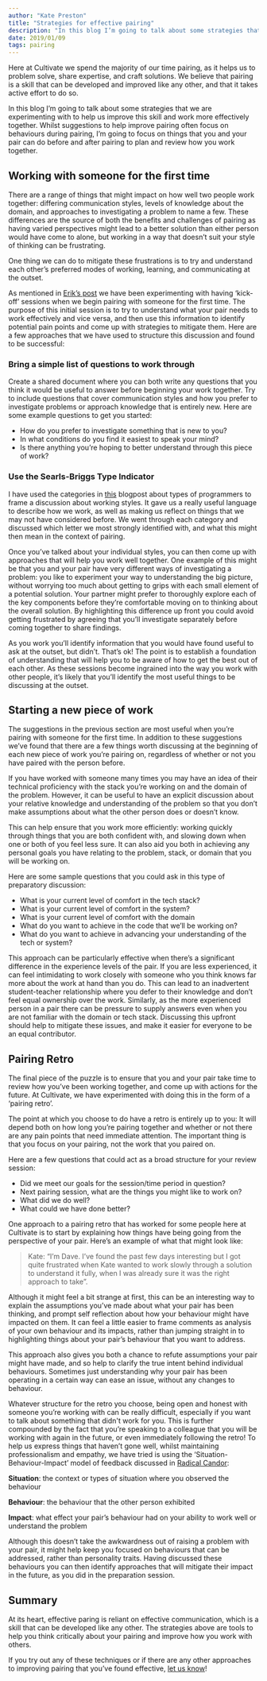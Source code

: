 ```yaml
---
author: "Kate Preston"
title: "Strategies for effective pairing"
description: "In this blog I’m going to talk about some strategies that we are experimenting with to help us improve our pairing and work more effectively together. Whilst suggestions to help improve pairing often focus on behaviours whilst pairing, I’m going to focus on things that you and your pair can do before and after pairing to plan and review how you work together."
date: 2019/01/09
tags: pairing
---
```


Here at Cultivate we spend the majority of our time pairing, as it helps us to problem solve, share expertise, and craft solutions. We believe that pairing is a skill that can be developed and improved like any other, and that it takes active effort to do so.

In this blog I’m going to talk about some strategies that we are experimenting with to help us improve this skill and work more effectively together. Whilst suggestions to help improve pairing often focus on behaviours during pairing, I’m going to focus on things that you and your pair can do before and after pairing to plan and review how you work together.


## Working with someone for the first time
There are a range of things that might impact on how well two people work together: differing communication styles, levels of knowledge about the domain, and approaches to investigating a problem to name a few. These differences are the source of both the benefits and challenges of pairing as having varied perspectives might lead to a better solution than either person would have come to alone, but working in a way that doesn’t suit your style of thinking can be frustrating.

One thing we can do to mitigate these frustrations is to try and understand each other’s preferred modes of working, learning, and communicating at the outset.

As mentioned in [Erik’s post](https://cultivatehq.com/posts/prepare-for-thoughtful-pairing/) we have been experimenting with having ‘kick-off’ sessions when we begin pairing with someone for the first time. The purpose of this initial session is to try to understand what your pair needs to work effectively and vice versa, and then use this information to identify potential pain points and come up with strategies to mitigate them. Here are a few approaches that we have used to structure this discussion and found to be successful:

### Bring a simple list of questions to work through
Create a shared document where you can both write any questions that you think it would be useful to answer before beginning your work together. Try to include questions that cover communication styles and how you prefer to investigate problems or approach knowledge that is entirely new. Here are some example questions to get you started:

* How do you prefer to investigate something that is new to you?
* In what conditions do you find it easiest to speak your mind?
* Is there anything you’re hoping to better understand through this piece of work?

### Use the Searls-Briggs Type Indicator
I have used the categories in [this](http://blog.testdouble.com/posts/2017-05-11-how-to-program) blogpost about types of programmers to frame a discussion about working styles. It gave us a really useful language to describe how we work, as well as making us reflect on things that we may not have considered before. We went through each category and discussed which letter we most strongly identified with, and what this might then mean in the context of pairing.

Once you’ve talked about your individual styles, you can then come up with approaches that will help you work well together. One example of this might be that you and your pair have very different ways of investigating a problem: you like to experiment your way to understanding the big picture, without worrying too much about getting to grips with each small element of a potential solution. Your partner might prefer to thoroughly explore each of the key components before they’re comfortable moving on to thinking about the overall solution. By highlighting this difference up front you could avoid getting frustrated by agreeing that you’ll investigate separately before coming together to share findings.

As you work you’ll identify information that you would have found useful to ask at the outset, but didn’t. That’s ok! The point is to establish a foundation of understanding that will help you to be aware of how to get the best out of each other. As these sessions become ingrained into the way you work with other people, it’s likely that you’ll identify the most useful things to be discussing at the outset.


## Starting a new piece of work
The suggestions in the previous section are most useful when you’re pairing with someone for the first time. In addition to these suggestions we’ve found that there are a few things worth discussing at the beginning of each new piece of work you’re pairing on, regardless of whether or not you have paired with the person before.

If you have worked with someone many times you may have an idea of their technical proficiency with the stack you’re working on and the domain of the problem. However, it can be useful to have an explicit discussion about your relative knowledge and understanding of the problem so that you don’t make assumptions about what the other person does or doesn’t know.

This can help ensure that you work more efficiently: working quickly through things that you are both confident with, and slowing down when one or both of you feel less sure. It can also aid you both in achieving any personal goals you have relating to the problem, stack, or domain that you will be working on.

Here are some sample questions that you could ask in this type of preparatory discussion:

* What is your current level of comfort in the tech stack?
* What is your current level of comfort in the system?
* What is your current level of comfort with the domain
* What do you want to achieve in the code that we’ll be working on?
* What do you want to achieve in advancing your understanding of the tech or system?

This approach can be particularly effective when there’s a significant difference in the experience levels of the pair. If you are less experienced, it can feel intimidating to work closely with someone who you think knows far more about the work at hand than you do. This can lead to an inadvertent student-teacher relationship where you defer to their knowledge and don’t feel equal ownership over the work. Similarly, as the more experienced person in a pair there can be pressure to supply answers even when you are not familiar with the domain or tech stack. Discussing this upfront should help to mitigate these issues, and make it easier for everyone to be an equal contributor.


## Pairing Retro
The final piece of the puzzle is to ensure that you and your pair take time to review how you’ve been working together, and come up with actions for the future. At Cultivate, we have experimented with doing this in the form of a ‘pairing retro’.

The point at which you choose to do have a retro is entirely up to you: It will depend both on how long you’re pairing together and whether or not there are any pain points that need immediate attention. The important thing is that you focus on your pairing, not the work that you paired on.

Here are a few questions that could act as a broad structure for your review session:
* Did we meet our goals for the session/time period in question?
* Next pairing session, what are the things you might like to work on?
* What did we do well?
* What could we have done better?

One approach to a pairing retro that has worked for some people here at Cultivate is to start by explaining how things have being going from the perspective of your pair. Here’s an example of what that might look like:

> Kate: “I’m Dave. I’ve found the past few days interesting but I got quite frustrated when Kate wanted to work slowly through a solution to understand it fully, when I was already sure it was the right approach to take”.

Although it might feel a bit strange at first, this can be an interesting way to explain the assumptions you’ve made about what your pair has been thinking, and prompt self reflection about how your behaviour might have impacted on them. It can feel a little easier to frame comments as analysis of your own behaviour and its impacts, rather than jumping straight in to highlighting things about your pair’s behaviour that you want to address.

This approach also gives you both a chance to refute assumptions your pair might have made, and so help to clarify the true intent behind individual behaviours. Sometimes just understanding why your pair has been operating in a certain way can ease an issue, without any changes to behaviour.

Whatever structure for the retro you choose, being open and honest with someone you’re working with can be really difficult, especially if you want to talk about something that didn't work for you. This is further compounded by the fact that you’re speaking to a colleague that you will be working with again in the future, or even immediately following the retro! To help us express things that haven’t gone well, whilst maintaining professionalism and empathy, we have tried is using the ‘Situation-Behaviour-Impact’ model of feedback discussed in [Radical Candor](https://www.radicalcandor.com/):

**Situation**: the context or types of situation where you observed the behaviour

**Behaviour**: the behaviour that the other person exhibited

**Impact**: what effect your pair’s behaviour had on your ability to work well or understand the problem

Although this doesn’t take the awkwardness out of raising a problem with your pair, it might help keep you focused on behaviours that can be addressed, rather than personality traits. Having discussed these behaviours you can then identify approaches that will mitigate their impact in the future, as you did in the preparation session.

## Summary
At its heart, effective paring is reliant on effective communication, which is a skill that can be developed like any other. The strategies above are tools to help you think critically about your pairing and improve how you work with others.

If you try out any of these techniques or if there are any other approaches to improving pairing that you’ve found effective, [let us know](https://twitter.com/cultivatehq)!

